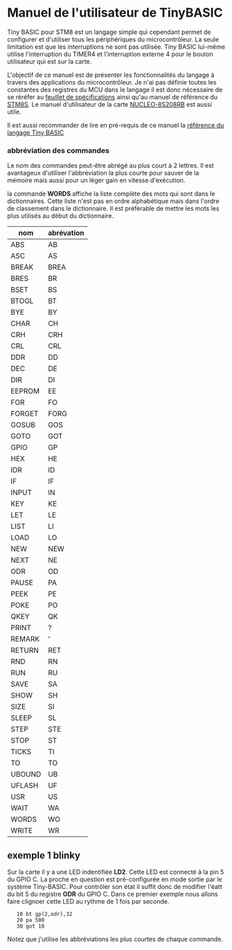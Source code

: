 # Manuel de l'utilisateur de TinyBASIC 

Tiny BASIC pour STM8 est un langage simple qui cependant permet de configurer et d'utiliser tous les périphériques du microcontrôleur. La seule limitation est que les interruptions ne sont pas utilisée. Tiny BASIC lui-même utilise l'interruption du TIMER4 et l'interruption externe 4 pour le bouton utilisateur qui est sur la carte. 

L'objectif de ce manuel est de présenter les fonctionnalités du langage à travers des applications du microcontrôleur. Je n'ai pas définie toutes les constantes des registres du MCU dans le langage il est donc nécessaire de se réréfer au [feuillet de spécifications](docs/stm8s208rb.pdf) ainsi qu'au manuel de référence du [STM8S](docs/stm8s_reference.pdf). Le manuel d'utilisateur de la carte [NUCLEO-8S208RB](docs/nucleo-8s208rb_user_manual.pdf) est aussi utile.

Il est aussi recommander de lire en pré-requis de ce manuel la [référence du langage Tiny BASIC](readme.md)

### abbréviation des commandes 
Le nom des commandes peut-être abrégé au plus court à 2 lettres. Il est avantageux d'utiliser l'abbréviation la plus courte pour sauver de la mémoire mais aussi pour un léger gain en vitesse d'exécution.

la commande **WORDS** affiche la liste complète des mots qui sont dans le dictionnaires. Cette liste n'est pas en ordre alphabétique mais dans l'ordre de classement dans le dictionnaire. Il est préférable de mettre les mots les plus utilisés au début du dictionnaire.

nom|abrévation
-|-
ABS|AB
ASC|AS
BREAK|BREA
BRES|BR
BSET|BS
BTOGL|BT
BYE|BY
CHAR|CH
CRH|CRH
CRL|CRL
DDR|DD
DEC|DE
DIR|DI
EEPROM|EE
FOR|FO
FORGET|FORG
GOSUB|GOS
GOTO|GOT
GPIO|GP
HEX|HE
IDR|ID
IF|IF
INPUT|IN
KEY|KE
LET|LE
LIST|LI
LOAD|LO
NEW|NEW
NEXT|NE
ODR|OD
PAUSE|PA
PEEK|PE
POKE|PO
QKEY|QK
PRINT|?
REMARK|'
RETURN|RET
RND|RN
RUN|RU
SAVE|SA
SHOW|SH
SIZE|SI
SLEEP|SL
STEP|STE
STOP|ST
TICKS|TI
TO|TO
UBOUND|UB
UFLASH|UF
USR|US
WAIT|WA
WORDS|WO
WRITE|WR


## exemple 1 blinky 
Sur la carte il y a une LED indentifiée **LD2**. Cette LED est connecté à la pin 5 du GPIO C. La proche en question est pré-configurée en mode sortie par le système Tiny-BASIC. Pour contrôler son état il suffit donc de modifier l'éatt du bit 5 du registre **ODR** du GPIO C. Dans ce premier exemple nous allons faire clignoer cette LED au rythme de 1 fois par seconde.
```
   10 bt gp(2,odr),32
   20 pa 500
   30 got 10
```
Notez que j'utilise les abbréviations les plus courtes de chaque commande.
